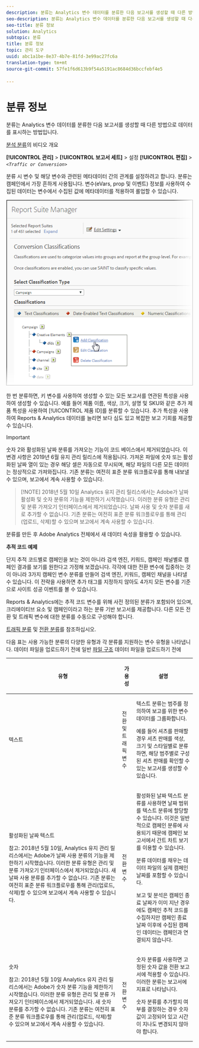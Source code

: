 ```yaml
---
description: 분류는 Analytics 변수 데이터를 분류한 다음 보고서를 생성할 때 다른 방법으로 데이터를 표시하는 방법입니다.
seo-description: 분류는 Analytics 변수 데이터를 분류한 다음 보고서를 생성할 때 다른 방법으로 데이터를 표시하는 방법입니다.
seo-title: 분류 정보
solution: Analytics
subtopic: 분류
title: 분류 정보
topic: 관리 도구
uuid: abc1a1be-8e37-4b7e-81fd-3e99ac27fc6a
translation-type: tm+mt
source-git-commit: 57fe1f6d613b9f54a5191ac8684d36bccfebf4e5

---
```



# 분류 정보

분류는 Analytics 변수 데이터를 분류한 다음 보고서를 생성할 때 다른 방법으로 데이터를 표시하는 방법입니다.

[분석 분류](https://video.tv.adobe.com/v/16853/?captions=kor)의 비디오 개요

**[!UICONTROL 관리]** &gt; **[!UICONTROL 보고서 세트]** &gt; 설정 **[!UICONTROL 편집]** &gt; *`<Traffic or Conversion>`*

분류 시 변수 및 해당 변수와 관련된 메타데이터 간의 관계를 설정하려고 합니다. 분류는 캠페인에서 가장 흔하게 사용됩니다. 변수(eVars, prop 및 이벤트) 정보를 사용하여 수집된 데이터는 변수에서 수집된 값에 메타데이터를 적용하여 롤업할 수 있습니다.

![단계 정보](assets/sub_class_create.png)

한 번 분류하면, 키 변수를 사용하여 생성할 수 있는 모든 보고서를 연관된 특성을 사용하여 생성할 수 있습니다. 예를 들어 제품 이름, 색상, 크기, 설명 및 SKU와 같은 추가 제품 특성을 사용하여 [!UICONTROL 제품 ID]를 분류할 수 있습니다. 추가 특성을 사용하여 Reports &amp; Analytics 데이터를 늘리면 보다 심도 있고 복잡한 보고 기회를 제공할 수 있습니다.

>[!IMPORTANT]
>
>숫자 2와 활성화된 날짜 분류를 가져오는 기능이 코드 베이스에서 제거되었습니다. 이 변경 사항은 2019년 6월 유지 관리 릴리스에 적용됩니다. 가져온 파일에 숫자 또는 활성화된 날짜 열이 있는 경우 해당 셀은 자동으로 무시되며, 해당 파일의 다른 모든 데이터는 정상적으로 가져와집니다. 기존 분류는 여전히 표준 분류 워크플로우를 통해 내보낼 수 있으며, 보고에서 계속 사용할 수 있습니다.

> [!NOTE] 2018년 5월 10일 Analytics 유지 관리 릴리스에서는 Adobe가 날짜 활성화 및 숫자 분류의 기능을 제한하기 시작했습니다. 이러한 분류 유형은 관리 및 분류 가져오기 인터페이스에서 제거되었습니다. 날짜 사용 및 숫자 분류를 새로 추가할 수 없습니다. 기존 분류는 여전히 표준 분류 워크플로우를 통해 관리(업로드, 삭제)할 수 있으며 보고에서 계속 사용할 수 있습니다.

분류를 만든 후 Adobe Analytics 전체에서 새 데이터 속성을 활용할 수 있습니다.

**추적 코드 예제**

단지 추적 코드별로 캠페인을 보는 것이 아니라 검색 엔진, 키워드, 캠페인 채널별로 캠페인 결과를 보기를 원한다고 가정해 보겠습니다. 각각에 대한 전환 변수에 집중하는 것이 아니라 3가지 캠페인 변수 분류를 만들어 검색 엔진, 키워드, 캠페인 채널을 나타낼 수 있습니다. 이 전략을 사용하면 추가 태그를 지정하지 않아도 4가지 모든 변수를 기준으로 사이트 성공 이벤트를 볼 수 있습니다.

Reports &amp; Analytics에는 추적 코드 변수를 위해 사전 정의된 분류가 포함되어 있으며, 크리에이티브 요소 및 캠페인이라고 하는 분류 기반 보고서를 제공합니다. 다른 모든 전환 및 트래픽 변수에 대한 분류를 수동으로 구성해야 합니다.

[트래픽 분류](/help/admin/admin/c-traffic-variables/traffic-classifications.md) 및 [전환 분류](https://marketing.adobe.com/resources/help/en_US/reference/conversion_classifications.html)를 참조하십시오.

다음 표는 사용 가능한 분류의 다양한 유형과 각 분류를 지원하는 변수 유형을 나타냅니다. 데이터 파일을 업로드하기 전에 일반 [파일 구조](/help/components/c-classifications2/c-classifications-importer/c-saint-data-files.md) 데이터 파일을 업로드하기 전에

<table id="table_279728C28D9C40EE832ACC9F211B5F17"> 
 <thead> 
  <tr> 
   <th colname="col1" class="entry"> <p>유형 </p> </th> 
   <th colname="col2" class="entry"> <p>가용성 </p> </th> 
   <th colname="col3" class="entry"> <p>설명 </p> </th> 
  </tr> 
 </thead>
 <tbody> 
  <tr> 
   <td colname="col1"> <p> <span class="wintitle"> 텍스트</span> </p> </td> 
   <td colname="col2"> <p>전환 및 트래픽 변수 </p> </td> 
   <td colname="col3"> <p>텍스트 분류는 범주를 정의하여 보고를 위한 변수 데이터를 그룹화합니다. </p> <p>예를 들어 셔츠를 판매할 경우 셔츠 판매를 색상, 크기 및 스타일별로 분류하면, 해당 범주별로 구성된 셔츠 판매를 확인할 수 있는 보고서를 생성할 수 있습니다. </p> </td> 
  </tr> 
  <tr> 
   <td colname="col1"> <p> <span class="wintitle"> 활성화된 날짜 텍스트</span> </p> <p>참고: 2018년 5월 10일, Analytics 유지 관리 릴리스에서는 Adobe가 날짜 사용 분류의 기능을 제한하기 시작했습니다. 이러한 분류 유형은 관리 및 분류 가져오기 인터페이스에서 제거되었습니다. 새 날짜 사용 분류를 추가할 수 없습니다. 기존 분류는 여전히 표준 분류 워크플로우를 통해 관리(업로드, 삭제)할 수 있으며 보고에서 계속 사용할 수 있습니다. </p> </td> 
   <td colname="col2"> <p>전환 변수 </p> </td> 
   <td colname="col3"> <p>활성화된 날짜 텍스트 분류를 사용하면 날짜 범위를 텍스트 분류에 할당할 수 있습니다. 이것은 일반적으로 캠페인 분류에 사용되기 때문에 <span class="wintitle">캠페인</span> 보고서에서 간트 차트 보기를 이용할 수 있습니다. </p> <p>분류 데이터를 채우는 데이터 파일의 실제 캠페인 날짜를 포함할 수 있습니다. </p> <p>보고 및 분석은 캠페인 종료 날짜가 이미 지난 경우에도 캠페인 추적 코드를 수집하지만 캠페인 종료 날짜 이후에 수집된 캠페인 데이터는 캠페인과 연결되지 않습니다. </p> </td> 
  </tr> 
  <tr> 
   <td colname="col1"> <p> <span class="wintitle"> 숫자</span> <p>참고: 2018년 5월 10일 Analytics 유지 관리 릴리스에서는 Adobe가 숫자 분류 기능을 제한하기 시작했습니다. 이러한 분류 유형은 관리 및 분류 가져오기 인터페이스에서 제거되었습니다. 새 숫자 분류를 추가할 수 없습니다. 기존 분류는 여전히 표준 분류 워크플로우를 통해 관리(업로드, 삭제)할 수 있으며 보고에서 계속 사용할 수 있습니다. </p> </p> </td> 
   <td colname="col2"> <p>전환 변수 </p> </td> 
   <td colname="col3"> <p>숫자 분류를 사용하면 고정된 숫자 값을 <span class="wintitle">전환</span> 보고서에 적용할 수 있습니다. 이러한 분류는 보고서에 지표로 나타납니다. </p> <p><span class="wintitle">숫자</span> 분류를 추가할지 여부를 결정하는 경우 숫자 값이 고정되어 있고 시간이 지나도 변경되지 않아야 합니다. </p> </td> 
  </tr> 
 </tbody> 
</table>

